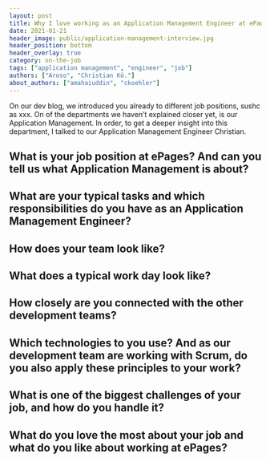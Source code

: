 ```yaml
---
layout: post
title: Why I love working as an Application Management Engineer at ePages
date: 2021-01-21
header_image: public/application-management-interview.jpg
header_position: bottom
header_overlay: true
category: on-the-job
tags: ["application management", "engineer", "job"]
authors: ["Aroso", "Christian Kö."]
about_authors: ["amahaiuddin", "ckoehler"]
---
```

On our dev blog, we introduced you already to different job positions, sushc as xxx.
On of the departments we haven’t explained closer yet, is our Application Management.
In order, to get a deeper insight into this department, I talked to our Application Management Engineer Christian.

## What is your job position at ePages? And can you tell us what Application Management is about?


## What are your typical tasks and which responsibilities do you have as an Application Management Engineer?


## How does your team look like?


## What does a typical work day look like?


## How closely are you connected with the other development teams?


## Which technologies to you use? And as our development team are working with Scrum, do you also apply these principles to your work?


## What is one of the biggest challenges of your job, and how do you handle it?


## What do you love the most about your job and what do you like about working at ePages?